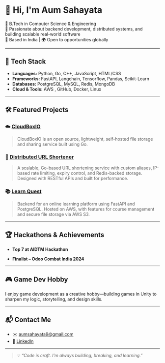 # 👋 Hi, I'm Aum Sahayata

🚀 B.Tech in Computer Science & Engineering  
🎯 Passionate about backend development, distributed systems, and building scalable real-world software  
📍 Based in India | 🌍 Open to opportunities globally

---

## 🔧 Tech Stack

- **Languages:** Python, Go, C++, JavaScript, HTML/CSS  
- **Frameworks:** FastAPI, Langchain, Tensorflow, Pandas, Scikit-Learn
- **Databases:** PostgreSQL, MySQL, Redis, MongoDB
- **Cloud & Tools:** AWS , GitHub, Docker, Linux

---

## 🛠 Featured Projects

### ☁️ [CloudBoxIO](https://github.com/AumSahayata/cloudboxio)
> CloudBoxIO is an open source, lightweight, self-hosted file storage and sharing service built using Go.

### 🔗 [Distributed URL Shortener](https://github.com/AumSahayata/URL-shortener-using-Go)
> A scalable, Go-based URL shortening service with custom aliases, IP-based rate limiting, expiry control, and Redis-backed storage. Designed with RESTful APIs and built for performance.

### 📚 [Learn Quest](https://github.com/AumSahayata/learnquest_backend)
> Backend for an online learning platform using FastAPI and PostgreSQL. Hosted on AWS, with features for course management and secure file storage via AWS S3.
---

## 🏆 Hackathons & Achievements

- **Top 7 at AIDTM Hackathon**  

- **Finalist – Odoo Combat India 2024**  
---

## 🎮 Game Dev Hobby

I enjoy game development as a creative hobby—building games in Unity to sharpen my logic, storytelling, and design skills.

---


## 📬 Contact Me

- ✉️ aumsahayata9@gmail.com  
- 💼 [LinkedIn](https://www.linkedin.com/in/aum-sahayata/)  

---

> 💡 *“Code is craft. I’m always building, breaking, and learning.”*

